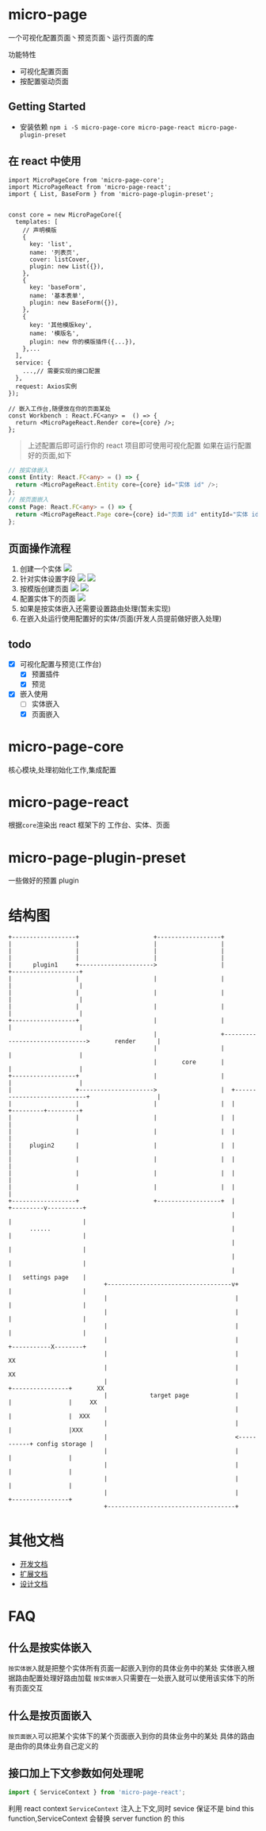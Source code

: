 # micro-page

一个可视化配置页面丶预览页面丶运行页面的库

功能特性

- 可视化配置页面
- 按配置驱动页面

## Getting Started

- 安装依赖 `npm i -S micro-page-core micro-page-react micro-page-plugin-preset`

## 在 react 中使用

```tsx
import MicroPageCore from 'micro-page-core';
import MicroPageReact from 'micro-page-react';
import { List, BaseForm } from 'micro-page-plugin-preset';


const core = new MicroPageCore({
  templates: [
    // 声明模版
    {
      key: 'list',
      name: '列表页',
      cover: listCover,
      plugin: new List({}),
    },
    {
      key: 'baseForm',
      name: '基本表单',
      plugin: new BaseForm({}),
    },
    {
      key: '其他模版key',
      name: '模版名',
      plugin: new 你的模版插件({...}),
    },...
  ],
  service: {
    ...,// 需要实现的接口配置
  },
  request: Axios实例
});

// 嵌入工作台,随便放在你的页面某处
const Workbench : React.FC<any> =  () => {
  return <MicroPageReact.Render core={core} />;
};

```

> 上述配置后即可运行你的 react 项目即可使用可视化配置
> 如果在运行配置好的页面,如下

```ts
// 按实体嵌入
const Entity: React.FC<any> = () => {
  return <MicroPageReact.Entity core={core} id="实体 id" />;
};
// 按页面嵌入
const Page: React.FC<any> = () => {
  return <MicroPageReact.Page core={core} id="页面 id" entityId="实体 id" />;
};
```

## 页面操作流程

1. 创建一个实体
   ![](./public/create-entity.png)
2. 针对实体设置字段
   ![](./public/create-field.png)
   ![](./public/create-field2.png)
3. 按模版创建页面
   ![](./public/select-templete.png)
   ![](./public/create-page.png)
4. 配置实体下的页面
   ![](./public/setting-page.png)
5. 如果是按实体嵌入还需要设置路由处理(暂未实现)
6. 在嵌入处运行使用配置好的实体/页面(开发人员提前做好嵌入处理)

## todo

- [x] 可视化配置与预览(工作台)
  - [x] 预置插件
  - [x] 预览
- [x] 嵌入使用
  - [ ] 实体嵌入
  - [x] 页面嵌入

# micro-page-core

核心模块,处理初始化工作,集成配置

# micro-page-react

根据`core`渲染出 react 框架下的 工作台、实体、页面

# micro-page-plugin-preset

一些做好的预置 plugin

# 结构图

```
+------------------+                     +------------------+
|                  |                     |                  |
|                  |                     |                  |
|                  |                     |                  |
|      plugin1     +--------------------->                  |                               +-------------------+
|                  |                     |                  |                               |                   |
|                  |                     |                  |                               |                   |
|                  |                     |                  |                               |                   |
+------------------+                     |                  |                               |                   |
                                         |                  +------------------------------->       render      |
                                         |                  |                               |                   |
                                         |       core       |                               |                   |
+------------------+                     |                  |                               |                   |
|                  +--------------------->                  |  +----------------------------+                   |
|                  |                     |                  |  |                            +---------+---------+
|                  |                     |                  |  |                                      |
|                  |                     |                  |  |                                      |
|     plugin2      |                     |                  |  |                                      |
|                  |                     |                  |  |                                      |
|                  |                     |                  |  |                                      |
|                  |                     |                  |  |                                      |
+------------------+                     +------------------+  |                            +---------v----------+
                                                               |                            |                    |
      ......                                                   |                            |                    |
                                                               |                            |                    |
                                                               |                            |                    |
                                                               |                            |   settings page    |
                           +-----------------------------------v+                           |                    |
                           |                                    |                           |                    |
                           |                                    |                           |                    |
                           |                                    |                           |                    |
                           |                                    |                           +-----------X--------+
                           |                                    |                                      XX
                           |                                    |                                     XX
                           |                                    |           +----------------+       XX
                           |            target page             |           |                |     XX
                           |                                    |           |                |  XXX
                           |                                    |           |                |XXX
                           |                                    <-----------+ config storage |
                           |                                    |           |                |
                           |                                    |           |                |
                           |                                    |           |                |
                           |                                    |           +----------------+
                           +------------------------------------+

```

# 其他文档

- [开发文档](./docs/开发文档.md)
- [扩展文档](./docs/扩展文档.md)
- [设计文档](./docs/设计文档.md)

# FAQ

## 什么是按实体嵌入

`按实体嵌入`就是把整个实体所有页面一起嵌入到你的具体业务中的某处
实体嵌入根据路由配置处理好路由加载
`按实体嵌入`只需要在一处嵌入就可以使用该实体下的所有页面交互

## 什么是按页面嵌入

`按页面嵌入`可以把某个实体下的某个页面嵌入到你的具体业务中的某处
具体的路由是由你的具体业务自己定义的

## 接口加上下文参数如何处理呢

```ts
import { ServiceContext } from 'micro-page-react';
```

利用 react context `ServiceContext` 注入上下文,同时 sevice 保证不是 bind this function,ServiceContext 会替换 server function 的 this
